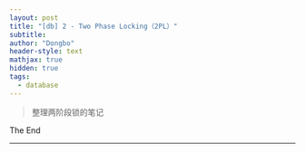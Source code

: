 ```yaml
---
layout: post
title: "[db] 2 - Two Phase Locking（2PL）"
subtitle: 
author: "Dongbo"
header-style: text
mathjax: true
hidden: true
tags:
  - database
---
```


> 整理两阶段锁的笔记







The End

-------------

[^1]: [数据库系统概念第六版-14章]()
